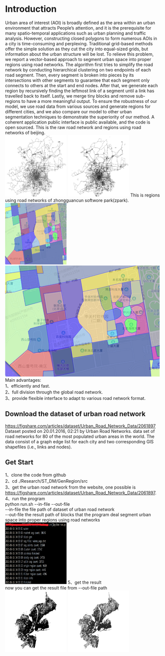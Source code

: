 # Introduction
Urban area of interest (AOI) is broadly defined as the area within an urban environment that attracts People’s attention, and it is the prerequisite for many spatio-temporal applications such as urban planning and traffic analysis. However, constructing closed polygons to form numerous AOIs in a city is time-consuming and perplexing. Traditional grid-based methods offer the simple solution as they cut the city into equal-sized grids, but information about the urban structure will be lost. To relieve this problem, we report a vector-based approach to segment urban space into proper regions using road networks. The algorithm first tries to simplify the road network by conducting hierarchical clustering on two endpoints of each road segment. Then, every segment is broken into pieces by its intersections with other segments to guarantee that each segment only connects to others at the start and end nodes. After that, we generate each region by recursively finding the leftmost link of a segment until a link has travelled back to itself. Lastly, we merge tiny blocks and remove sub-regions to have a more meaningful output. To ensure the robustness of our model, we use road data from various sources and generate regions for different cities, and we also compare our model to other urban segmentation techniques to demonstrate the superiority of our method. A coherent application public interface is public available, and the code is open sourced.
This is the raw road network and regions using road networks of beijing.  
<img src="https://github.com/PaddlePaddle/Research/blob/genregion/ST_DM/GenRegion/result/beijing_road_network.png" width="200" height="200" alt="processing"/>
<img src="https://github.com/PaddlePaddle/Research/blob/genregion/ST_DM/GenRegion/result/beijing_polygons.png" width="200" height="200" alt="processing"/>
This is regions using road networks of zhongguancun softwore park(zpark).  
<img src="https://github.com/PaddlePaddle/Research/blob/genregion/ST_DM/GenRegion/result/ZPark.png" width="200" height="200" alt="Result of ZPARK"/>  
![image](https://github.com/PaddlePaddle/Research/blob/genregion/ST_DM/GenRegion/result/ZPark.png)
Main advantages:  
1、efficiently and fast.   
2、full division through the global road network.  
3、provide flexible interface to adapt to various road network format.  

## Download the dataset of urban road network
https://figshare.com/articles/dataset/Urban_Road_Network_Data/2061897 Dataset posted on 20.01.2016, 02:21 by Urban Road Networks. data set of road networks for 80 of the most populated urban areas in the world. The data consist of a graph edge list for each city and two corresponding GIS shapefiles (i.e., links and nodes).

## Get Start
1、clone the code from github  
2、cd ./Research/ST_DM/GenRegion/src  
3、get the urban road network from the website, one possible is https://figshare.com/articles/dataset/Urban_Road_Network_Data/2061897.  
4、run the program  
    python run.sh --in-file --out-file   
    --in-file the file path of dataset of urban road network  
    --out-file the result path of blocks that the program deal segment urban space into proper regions using road networks  
    <img src="https://github.com/PaddlePaddle/Research/blob/genregion/ST_DM/GenRegion/result/process.png" width="200" height="200" alt="processing"/>
5、get the result  
   now you can get the result file from --out-file path  
    <img src="https://github.com/PaddlePaddle/Research/blob/genregion/ST_DM/GenRegion/result/newyork_link.png" width="200" height="200" alt="processing"/>
    <img src="https://github.com/PaddlePaddle/Research/blob/genregion/ST_DM/GenRegion/result/newyork_polygons.png" width="200" height="200" alt="processing"/>
